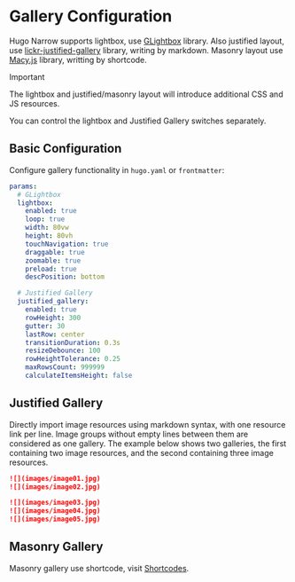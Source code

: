 # Gallery Configuration

Hugo Narrow supports lightbox, use [GLightbox](https://github.com/biati-digital/glightbox) library. Also justified layout, use [lickr-justified-gallery](https://github.com/nk-o/flickr-justified-gallery) library, writing by markdown.
Masonry layout use [Macy.js](https://github.com/bigbite/macy.js) library, writting by shortcode.

> [!IMPORTANT]
> The lightbox and justified/masonry layout will introduce additional CSS and JS resources.
> 
> You can control the lightbox and Justified Gallery switches separately.

## Basic Configuration

Configure gallery functionality in `hugo.yaml` or `frontmatter`:

```yaml
params:
  # GLightbox
  lightbox:
    enabled: true
    loop: true
    width: 80vw
    height: 80vh
    touchNavigation: true
    draggable: true
    zoomable: true
    preload: true
    descPosition: bottom

  # Justified Gallery
  justified_gallery:
    enabled: true
    rowHeight: 300
    gutter: 30
    lastRow: center
    transitionDuration: 0.3s
    resizeDebounce: 100
    rowHeightTolerance: 0.25
    maxRowsCount: 999999
    calculateItemsHeight: false
```


## Justified Gallery

Directly import image resources using markdown syntax, with one resource link per line. Image groups without empty lines between them are considered as one gallery.
The example below shows two galleries, the first containing two image resources, and the second containing three image resources.

```markdown
![](images/image01.jpg)
![](images/image02.jpg)

![](images/image03.jpg)
![](images/image04.jpg)
![](images/image05.jpg)
```

## Masonry Gallery

Masonry gallery use shortcode, visit [Shortcodes](../posts/shortcodes#masonry).
